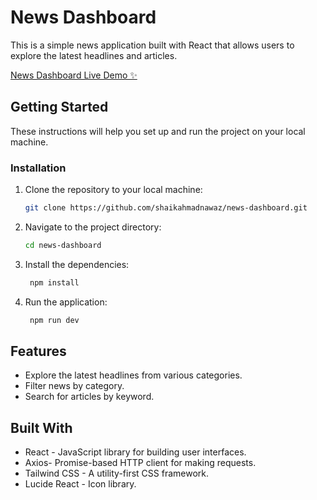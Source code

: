 # News Dashboard

This is a simple news application built with React that allows users to explore the latest headlines and articles.

[News Dashboard Live Demo ✨](https://insights-news-dashboard.vercel.app/)

## Getting Started

These instructions will help you set up and run the project on your local machine.

### Installation

1. Clone the repository to your local machine:

   ```bash
   git clone https://github.com/shaikahmadnawaz/news-dashboard.git
   ```

2. Navigate to the project directory:

   ```bash
   cd news-dashboard
   ```

3. Install the dependencies:

   ```bash
    npm install
   ```

4. Run the application:

   ```bash
    npm run dev
   ```

## Features

- Explore the latest headlines from various categories.
- Filter news by category.
- Search for articles by keyword.

## Built With

- React - JavaScript library for building user interfaces.
- Axios- Promise-based HTTP client for making requests.
- Tailwind CSS - A utility-first CSS framework.
- Lucide React - Icon library.
